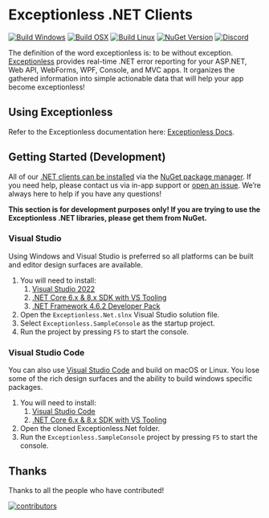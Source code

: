 # Exceptionless .NET Clients

[![Build Windows](https://github.com/exceptionless/Exceptionless.Net/workflows/Build%20Windows/badge.svg?branch=master)](https://github.com/Exceptionless/Exceptionless.Net/actions)
[![Build OSX](https://github.com/exceptionless/Exceptionless.Net/workflows/Build%20OSX/badge.svg)](https://github.com/Exceptionless/Exceptionless.Net/actions)
[![Build Linux](https://github.com/exceptionless/Exceptionless.Net/workflows/Build%20Linux/badge.svg)](https://github.com/Exceptionless/Exceptionless.Net/actions)
[![NuGet Version](http://img.shields.io/nuget/v/Exceptionless.svg?style=flat)](https://www.nuget.org/packages/Exceptionless/)
[![Discord](https://img.shields.io/discord/715744504891703319)](https://discord.gg/6HxgFCx)

The definition of the word exceptionless is: to be without exception. [Exceptionless](https://exceptionless.com/) provides real-time .NET error reporting for your ASP.NET, Web API, WebForms, WPF, Console, and MVC apps. It organizes the gathered information into simple actionable data that will help your app become exceptionless!

## Using Exceptionless

Refer to the Exceptionless documentation here: [Exceptionless Docs](https://exceptionless.com/docs/).

## Getting Started (Development)

All of our [.NET clients can be installed](https://www.nuget.org/profiles/exceptionless?showAllPackages=True) via the [NuGet package manager](https://docs.nuget.org/consume/Package-Manager-Dialog).
If you need help, please contact us via in-app support or
[open an issue](https://github.com/exceptionless/Exceptionless.Net/issues/new).
We’re always here to help if you have any questions!

**This section is for development purposes only! If you are trying to use the
Exceptionless .NET libraries, please get them from NuGet.**

### Visual Studio

Using Windows and Visual Studio is preferred so all platforms can be built and
editor design surfaces are available.

1. You will need to install:
   1. [Visual Studio 2022](https://visualstudio.microsoft.com/vs/community/)
   2. [.NET Core 6.x & 8.x SDK with VS Tooling](https://dotnet.microsoft.com/download)
   3. [.NET Framework 4.6.2 Developer Pack](https://dotnet.microsoft.com/download/dotnet-framework/net462)
2. Open the `Exceptionless.Net.slnx` Visual Studio solution file.
3. Select `Exceptionless.SampleConsole` as the startup project.
4. Run the project by pressing `F5` to start the console.

### Visual Studio Code

You can also use [Visual Studio Code](https://code.visualstudio.com) and build
on macOS or Linux. You lose some of the rich design surfaces and the ability to
build windows specific packages.

1. You will need to install:
   1. [Visual Studio Code](https://code.visualstudio.com)
   2. [.NET Core 6.x & 8.x SDK with VS Tooling](https://dotnet.microsoft.com/download)
2. Open the cloned Exceptionless.Net folder.
3. Run the `Exceptionless.SampleConsole` project by pressing `F5` to start the console.

## Thanks

Thanks to all the people who have contributed!

[![contributors](https://contributors-img.web.app/image?repo=exceptionless/exceptionless.net)](https://github.com/exceptionless/exceptionless.net/graphs/contributors)
